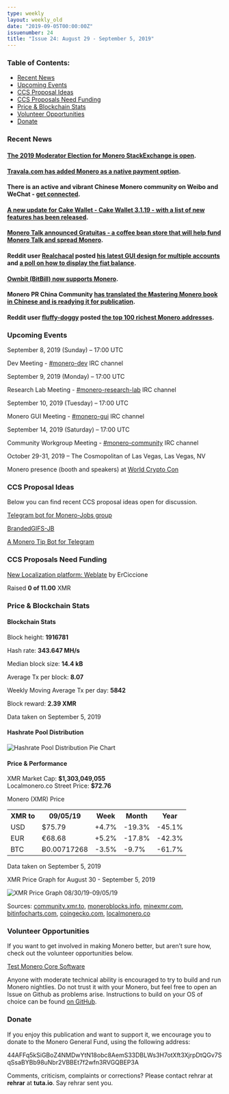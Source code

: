 ```yaml
---
type: weekly
layout: weekly_old
date: "2019-09-05T00:00:00Z"
issuenumber: 24
title: "Issue 24: August 29 - September 5, 2019"
---
```


<h3>Table of Contents:</h3>
<ul class="contents">
    <li><a href="#news">Recent News</a></li>
    <li><a href="#events">Upcoming Events</a></li>
    <li><a href="#ideas">CCS Proposal Ideas</a></li>
    <li><a href="#proposals">CCS Proposals Need Funding</a></li>
    <li><a href="#stats">Price & Blockchain Stats</a></li>
    <li><a href="#volunteer">Volunteer Opportunities</a></li>
    <li><a href="#donate">Donate</a></li>
</ul>

<h3 id="news">Recent News</h3>

<div class="newsbyte">
    <h4><a href="https://monero.stackexchange.com/election?tab=election" target="_blank">The 2019 Moderator Election for Monero StackExchange is open</a>.
    </h4>
</div>

<div class="newsbyte">
    <h4><a href="https://twitter.com/travalacom/status/1167337877606256640" target="_blank">Travala.com has added Monero as a native payment option</a>.
    </h4>
</div>

<div class="newsbyte">
    <h4>There is an active and vibrant Chinese Monero community on Weibo and WeChat - <a href="https://twitter.com/PrMonero/status/1167649112423989248" target="_blank">get connected</a>.</h4>
</div>

<div class="newsbyte">
    <h4><a href="https://www.reddit.com/r/Monero/comments/cx9nsx/update_cake_wallet_3119_some_cool_n_useful_stuff/" target="_blank">A new update for Cake Wallet - Cake Wallet 3.1.19 - with a list of new features has been released</a>.</h4>
</div>

<div class="newsbyte">
    <h4><a href="https://gratuitas.org/" target="_blank">Monero Talk announced Gratuitas - a coffee bean store that will help fund Monero Talk and spread Monero</a>.</h4>
</div>

<div class="newsbyte">
    <h4>Reddit user <a href="https://www.reddit.com/user/Realchacal" target="_blank">Realchacal</a> posted <a href="https://www.reddit.com/r/Monero/comments/cxxcmx/i_just_wanted_to_share_my_latest_gui_design_users/" target="_blank">his latest GUI design for multiple accounts</a> and <a href="https://www.reddit.com/r/Monero/comments/cynicf/poll_how_would_you_prefer_your_fiat_balance_to_be/" target="_blank">a poll on how to display the fiat balance</a>.
    </h4>
</div>

<div class="newsbyte">
    <h4><a href="https://twitter.com/bitbillwallet/status/1168721404490993664" target="_blank">Ownbit (BitBill) now supports Monero</a>.</h4>
</div>

<div class="newsbyte">
    <h4>Monero PR China Community <a href="https://twitter.com/PrMonero/status/1167662928683765762" target="_blank">has translated the Mastering Monero book in Chinese and is readying it for publication</a>.</h4>
</div>

<div class="newsbyte">
    <h4>Reddit user <a href="https://www.reddit.com/user/fluffy_doggy/" target="_blank">fluffy-doggy</a> posted <a href="https://www.reddit.com/r/Monero/comments/czynan/moneros_richlist_top_100_richest_monero_addresses/" target="_blank">the top 100 richest Monero addresses</a>.
    </h4>
</div>

<h3 id="events">Upcoming Events</h3>

<div class="event">
    <p class="date" markdown="1">September 8, 2019 (Sunday) – 17:00 UTC</p>
    <p markdown="1">Dev Meeting - <a href="irc://chat.freenode.net/#monero-dev" target="_blank">#monero-dev</a> IRC channel</p>
</div>

<div class="event">
    <p class="date" markdown="1">September 9, 2019 (Monday) – 17:00 UTC</p>
    <p markdown="1">Research Lab Meeting - <a href="irc://chat.freenode.net/#monero-research-lab" target="_blank">#monero-research-lab</a> IRC channel</p>
</div>

<div class="event">
    <p class="date" markdown="1">September 10, 2019 (Tuesday) – 17:00 UTC</p>
    <p markdown="1">Monero GUI Meeting - <a href="irc://chat.freenode.net/#monero-gui" target="_blank">#monero-gui</a> IRC channel</p>
</div>

<div class="event">
    <p class="date" markdown="1">September 14, 2019 (Saturday) – 17:00 UTC</p>
    <p markdown="1">Community Workgroup Meeting - <a href="irc://chat.freenode.net/#monero-community" target="_blank">#monero-community</a> IRC channel</p>
</div>

<div class="event">
    <p class="date" markdown="1">October 29-31, 2019 – The Cosmopolitan of Las Vegas, Las Vegas, NV</p>
    <p markdown="1">Monero presence (booth and speakers) at <a href="https://worldcryptocon.com/" target="_blank">World Crypto Con</a></p>
</div>

<h3 id="ideas">CCS Proposal Ideas</h3>

<p>Below you can find recent CCS proposal ideas open for discussion.</p>

<div class="proposal">
<p><a href="https://repo.getmonero.org/monero-project/ccs-proposals/merge_requests/91" target="_blank">Telegram bot for Monero-Jobs group</a></p>
</div>

<div class="proposal">
<p><a href="https://repo.getmonero.org/monero-project/ccs-proposals/merge_requests/88" target="_blank">BrandedGIFS-JB</a></p>
</div>

<div class="proposal">
<p><a href="https://repo.getmonero.org/monero-project/ccs-proposals/merge_requests/86" target="_blank">A Monero Tip Bot for Telegram</a></p>
</div>

<h3 id="proposals">CCS Proposals Need Funding</h3>

<div class="proposal">
    <p><a href="https://ccs.getmonero.org/proposals/ErCiccione-weblate.html" target="_blank">New Localization platform: Weblate</a> by ErCiccione</p>
    <p>Raised <b>0 of 11.00</b> XMR</p>
</div>

<h3 id="stats">Price & Blockchain Stats</h3>

<h4 class="stat">Blockchain Stats</h4>

<div class="bcstats">
    <p>Block height: <b>1916781</b></p>
    <p>Hash rate: <b>343.647 MH/s</b></p>
    <p>Median block size: <b>14.4 kB</b></p>
    <p>Average Tx per block: <b>8.07</b></p>
    <p>Weekly Moving Average Tx per day: <b>5842</b></p>
    <p>Block reward: <b>2.39 XMR</b></p>
</div>
<p class="note">Data taken on September 5, 2019</p>

<h4 class="stat">Hashrate Pool Distribution</h4>
<p><img src="/img/hashrate-pool-distribution-0905.png" alt="Hashrate Pool Distribution Pie Chart"/></p>

<h4 class="stat">Price & Performance</h4>

<div class="price-intro">XMR Market Cap:  <b> $1,303,049,055</b><br>Localmonero.co Street Price: <b>$72.76</b></div>

<p class="table-title">Monero (XMR) Price</p>
<table class="price-table">
  <tr class="row1">
    <th>XMR to</th>
    <th>09/05/19</th>
    <th>Week</th>
    <th>Month</th>
    <th>Year</th>
  </tr>
  <tr>
    <td data-th="XMR to">USD</td>
    <td data-th="09/05/19">$75.79</td>
    <td data-th="Week" class="green">+4.7%</td>
    <td data-th="Month" class="red">-19.3%</td>
    <td data-th="Year" class="red">-45.1%</td>
  </tr>
  <tr class="row3">
    <td data-th="XMR to">EUR</td>
    <td data-th="09/05/19">€68.68</td>
    <td data-th="Week" class="green">+5.2%</td>
    <td data-th="Month" class="red">-17.8%</td>
    <td data-th="Year" class="red">-42.3%</td>
  </tr>
  <tr>
    <td data-th="XMR to">BTC</td>
    <td data-th="09/05/19">Ƀ0.00717268</td>
    <td data-th="Week" class="red">-3.5%</td>
    <td data-th="Month" class="red">-9.7%</td>
    <td data-th="Year" class="red">-61.7%</td>
  </tr>
</table>
<p class="note">Data taken on September 5, 2019</p>

<p class="table-title">XMR Price Graph for August 30 - September 5, 2019</p>

![XMR Price Graph 08/30/19-09/05/19](/img/weekly-chart-0905.png "XMR Price Graph 08/30/19-09/05/19") 

Sources: <a href="https://community.xmr.to/explorer/mainnet/" target="_blank">community.xmr.to</a>, <a href="https://moneroblocks.info/stats/transaction-stats" target="_blank">moneroblocks.info</a>, <a href="https://minexmr.com/pools.html" target="_blank">minexmr.com</a>, <a href="https://bitinfocharts.com/monero/" target="_blank">bitinfocharts.com</a>, <a href="https://www.coingecko.com/" target="_blank">coingecko.com</a>, <a href="https://localmonero.co/" target="_blank">localmonero.co</a>

<h3 id="volunteer">Volunteer Opportunities</h3>

<p>If you want to get involved in making Monero better, but aren’t sure how, check out the volunteer opportunities below.</p>

<div class="newsbyte">
    <p class="date"><a href="https://github.com/monero-project/monero" target="_blank">Test Monero Core Software</a></p>
    <p>Anyone with moderate technical ability is encouraged to try to build and run Monero nightlies. Do not trust it with your Monero, but feel free to open an Issue on Github as problems arise. Instructions to build on your OS of choice can be found <a href="https://github.com/monero-project/monero#compiling-monero-from-source" target="_blank">on GitHub</a>. </p>
</div>

<h3 id="donate">Donate</h3>

<p markdown="1">If you enjoy this publication and want to support it, we encourage you to donate to the Monero General Fund, using the following address:</p>

<p class="address" markdown="1">44AFFq5kSiGBoZ4NMDwYtN18obc8AemS33DBLWs3H7otXft3XjrpDtQGv7SqSsaBYBb98uNbr2VBBEt7f2wfn3RVGQBEP3A</p>

<!--p><a href="monero:44AFFq5kSiGBoZ4NMDwYtN18obc8AemS33DBLWs3H7otXft3XjrpDtQGv7SqSsaBYBb98uNbr2VBBEt7f2wfn3RVGQBEP3A" class="qr"><img src="/img/donate-monero.png"></a></p-->

Comments, criticism, complaints or corrections? Please contact rehrar at **rehrar** at **tuta.io**. Say rehrar sent you.